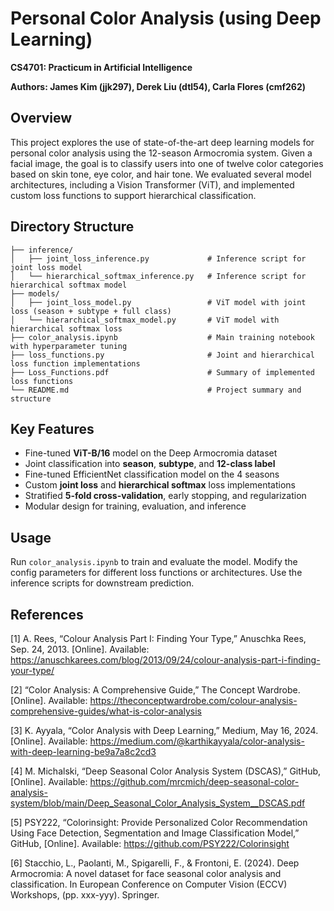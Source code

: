 # Personal Color Analysis (using Deep Learning)

**CS4701: Practicum in Artificial Intelligence**

**Authors: James Kim (jjk297), Derek Liu (dtl54), Carla Flores (cmf262)**

## **Overview**

This project explores the use of state-of-the-art deep learning models for personal color analysis using the 12-season Armocromia system. Given a facial image, the goal is to classify users into one of twelve color categories based on skin tone, eye color, and hair tone. We evaluated several model architectures, including a Vision Transformer (ViT), and implemented custom loss functions to support hierarchical classification.

## **Directory Structure**

```
├── inference/
│   ├── joint_loss_inference.py             # Inference script for joint loss model
│   └── hierarchical_softmax_inference.py   # Inference script for hierarchical softmax model
├── models/
│   ├── joint_loss_model.py                 # ViT model with joint loss (season + subtype + full class)
│   └── hierarchical_softmax_model.py       # ViT model with hierarchical softmax loss
├── color_analysis.ipynb                    # Main training notebook with hyperparameter tuning
├── loss_functions.py                       # Joint and hierarchical loss function implementations
├── Loss_Functions.pdf                      # Summary of implemented loss functions
└── README.md                               # Project summary and structure
```

## **Key Features**

* Fine-tuned **ViT-B/16** model on the Deep Armocromia dataset
* Joint classification into **season**, **subtype**, and **12-class label**
* Fine-tuned EfficientNet classification model on the 4 seasons
* Custom **joint loss** and **hierarchical softmax** loss implementations
* Stratified **5-fold cross-validation**, early stopping, and regularization
* Modular design for training, evaluation, and inference

## **Usage**

Run `color_analysis.ipynb` to train and evaluate the model. Modify the config parameters for different loss functions or architectures. Use the inference scripts for downstream prediction.

## **References**

[1] A. Rees, “Colour Analysis Part I: Finding Your Type,” Anuschka Rees, Sep. 24, 2013. [Online]. Available: https://anuschkarees.com/blog/2013/09/24/colour-analysis-part-i-finding-your-type/

[2] “Color Analysis: A Comprehensive Guide,” The Concept Wardrobe. [Online]. Available: https://theconceptwardrobe.com/colour-analysis-comprehensive-guides/what-is-color-analysis

[3] K. Ayyala, “Color Analysis with Deep Learning,” Medium, May 16, 2024. [Online]. Available: https://medium.com/@karthikayyala/color-analysis-with-deep-learning-be9a7a8c2cd3
 
[4] M. Michalski, “Deep Seasonal Color Analysis System (DSCAS),” GitHub, [Online]. Available: https://github.com/mrcmich/deep-seasonal-color-analysis-system/blob/main/Deep_Seasonal_Color_Analysis_System__DSCAS.pdf

[5] PSY222, “Colorinsight: Provide Personalized Color Recommendation Using Face Detection, Segmentation and Image Classification Model,” GitHub, [Online]. Available: https://github.com/PSY222/Colorinsight

[6] Stacchio, L., Paolanti, M., Spigarelli, F., & Frontoni, E. (2024). Deep Armocromia: A novel dataset for face seasonal color analysis and classification. In European Conference on Computer Vision (ECCV) Workshops, (pp. xxx-yyy). Springer.
